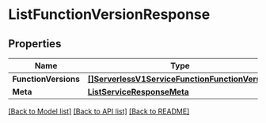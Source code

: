 # ListFunctionVersionResponse

## Properties
Name | Type | Notes
------------ | ------------- | -------------
**FunctionVersions** | [**[]ServerlessV1ServiceFunctionFunctionVersion**](serverless.v1.service.function.function_version.md) | [optional] 
**Meta** | [**ListServiceResponseMeta**](ListServiceResponse_meta.md) | [optional] 

[[Back to Model list]](../README.md#documentation-for-models) [[Back to API list]](../README.md#documentation-for-api-endpoints) [[Back to README]](../README.md)


